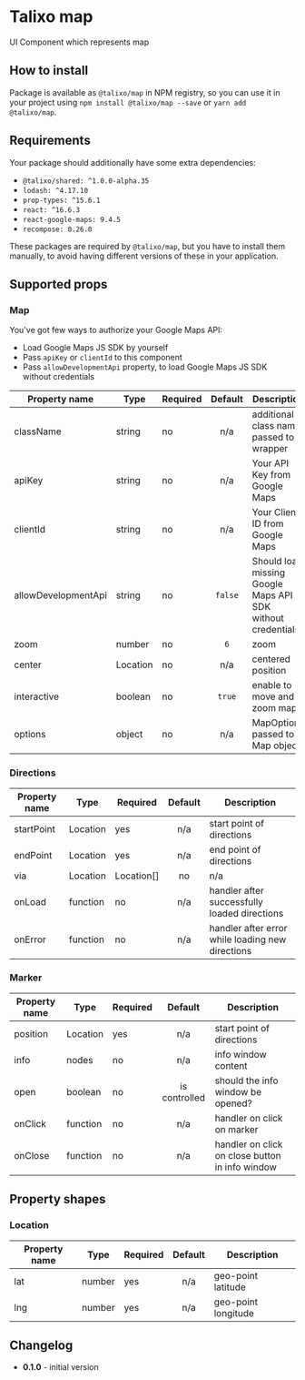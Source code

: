 # Talixo map

UI Component which represents map

## How to install

Package is available as `@talixo/map` in NPM registry, so you can use it in your project
using `npm install @talixo/map --save` or `yarn add @talixo/map`.

## Requirements

Your package should additionally have some extra dependencies:

- `@talixo/shared: ^1.0.0-alpha.35`
- `lodash: ^4.17.10`
- `prop-types: ^15.6.1`
- `react: ^16.6.3`
- `react-google-maps: 9.4.5`
- `recompose: 0.26.0`

These packages are required by `@talixo/map`, but you have to install them manually,
to avoid having different versions of these in your application.

## Supported props

### Map

You've got few ways to authorize your Google Maps API:

- Load Google Maps JS SDK by yourself
- Pass `apiKey` or `clientId` to this component
- Pass `allowDevelopmentApi` property, to load Google Maps JS SDK without credentials

Property name       | Type      | Required | Default | Description
--------------------|-----------|----------|:-------:|----------------------------------------
className           | string    | no       | n/a     | additional class name passed to wrapper
apiKey              | string    | no       | n/a     | Your API Key from Google Maps
clientId            | string    | no       | n/a     | Your Client ID from Google Maps
allowDevelopmentApi | string    | no       | `false` | Should load missing Google Maps API SDK without credentials?
zoom                | number    | no       | `6`     | zoom
center              | Location  | no       | n/a     | centered position
interactive         | boolean   | no       | `true`  | enable to move and zoom map
options             | object    | no       | n/a     | MapOptions passed to Map object

### Directions

Property name | Type                | Required | Default | Description
--------------|---------------------|----------|:-------:|------------------------------------------------
startPoint    | Location            | yes      | n/a     | start point of directions
endPoint      | Location            | yes      | n/a     | end point of directions
via           | Location|Location[] | no       | n/a     | either single waypoint or list of waypoints
onLoad        | function            | no       | n/a     | handler after successfully loaded directions
onError       | function            | no       | n/a     | handler after error while loading new directions

### Marker

Property name | Type      | Required | Default       | Description
--------------|-----------|----------|:-------------:|------------------------------------------------
position      | Location  | yes      | n/a           | start point of directions
info          | nodes     | no       | n/a           | info window content
open          | boolean   | no       | is controlled | should the info window be opened?
onClick       | function  | no       | n/a           | handler on click on marker
onClose       | function  | no       | n/a           | handler on click on close button in info window

## Property shapes

### Location

Property name | Type      | Required | Default       | Description
--------------|-----------|----------|:-------------:|------------------------------------------------
lat           | number    | yes      | n/a           | geo-point latitude
lng           | number    | yes      | n/a           | geo-point longitude

## Changelog

- **0.1.0** - initial version
